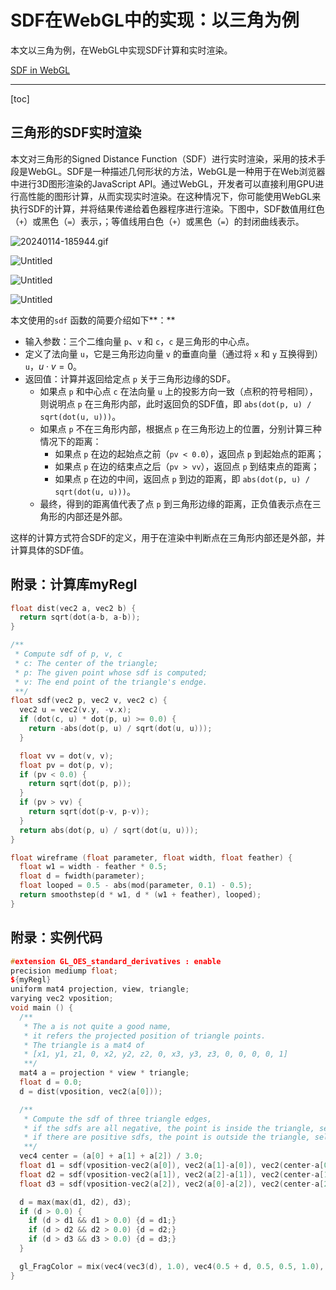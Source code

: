 # SDF在WebGL中的实现：以三角为例

本文以三角为例，在WebGL中实现SDF计算和实时渲染。

[SDF in WebGL](https://observablehq.com/@listenzcc/sdf-in-webgl)

---
[toc]

## 三角形的SDF实时渲染

本文对三角形的Signed Distance Function（SDF）进行实时渲染，采用的技术手段是WebGL。SDF是一种描述几何形状的方法，WebGL是一种用于在Web浏览器中进行3D图形渲染的JavaScript API。通过WebGL，开发者可以直接利用GPU进行高性能的图形计算，从而实现实时渲染。在这种情况下，你可能使用WebGL来执行SDF的计算，并将结果传递给着色器程序进行渲染。下图中，SDF数值用红色（`+`）或黑色（`=`）表示，；等值线用白色（`+`）或黑色（`=`）的封闭曲线表示。

![20240114-185944.gif](SDF%E5%9C%A8WebGL%E4%B8%AD%E5%AE%9E%E7%8E%B0%EF%BC%9A%E4%BB%A5%E4%B8%89%E8%A7%92%E4%B8%BA%E4%BE%8B%201fb08bd6be2b4a52a62f70637e09e183/20240114-185944.gif)

![Untitled](SDF%E5%9C%A8WebGL%E4%B8%AD%E5%AE%9E%E7%8E%B0%EF%BC%9A%E4%BB%A5%E4%B8%89%E8%A7%92%E4%B8%BA%E4%BE%8B%201fb08bd6be2b4a52a62f70637e09e183/Untitled.png)

![Untitled](SDF%E5%9C%A8WebGL%E4%B8%AD%E5%AE%9E%E7%8E%B0%EF%BC%9A%E4%BB%A5%E4%B8%89%E8%A7%92%E4%B8%BA%E4%BE%8B%201fb08bd6be2b4a52a62f70637e09e183/Untitled%201.png)

![Untitled](SDF%E5%9C%A8WebGL%E4%B8%AD%E5%AE%9E%E7%8E%B0%EF%BC%9A%E4%BB%A5%E4%B8%89%E8%A7%92%E4%B8%BA%E4%BE%8B%201fb08bd6be2b4a52a62f70637e09e183/Untitled%202.png)

本文使用的`sdf` 函数的简要介绍如下**：**

- 输入参数：三个二维向量 `p`、`v` 和 `c`，`c` 是三角形的中心点。
- 定义了法向量 `u`，它是三角形边向量 `v` 的垂直向量（通过将 `x` 和 `y` 互换得到）`u`，$u \cdot v = 0$。
- 返回值：计算并返回给定点 `p` 关于三角形边缘的SDF。
    - 如果点 `p` 和中心点 `c` 在法向量 `u` 上的投影方向一致（点积的符号相同），则说明点 `p` 在三角形内部，此时返回负的SDF值，即 `abs(dot(p, u) / sqrt(dot(u, u)))`。
    - 如果点 `p` 不在三角形内部，根据点 `p` 在三角形边上的位置，分别计算三种情况下的距离：
        - 如果点 `p` 在边的起始点之前（`pv < 0.0`），返回点 `p` 到起始点的距离；
        - 如果点 `p` 在边的结束点之后（`pv > vv`），返回点 `p` 到结束点的距离；
        - 如果点 `p` 在边的中间，返回点 `p` 到边的距离，即 `abs(dot(p, u) / sqrt(dot(u, u)))`。
    - 最终，得到的距离值代表了点 `p` 到三角形边缘的距离，正负值表示点在三角形的内部还是外部。

这样的计算方式符合SDF的定义，用于在渲染中判断点在三角形内部还是外部，并计算具体的SDF值。

## 附录：计算库myRegl

```cpp
float dist(vec2 a, vec2 b) {
  return sqrt(dot(a-b, a-b));
}

/**
 * Compute sdf of p, v, c
 * c: The center of the triangle;
 * p: The given point whose sdf is computed;
 * v: The end point of the triangle's endge.
 **/
float sdf(vec2 p, vec2 v, vec2 c) {
  vec2 u = vec2(v.y, -v.x);
  if (dot(c, u) * dot(p, u) >= 0.0) {
    return -abs(dot(p, u) / sqrt(dot(u, u)));
  }

  float vv = dot(v, v);
  float pv = dot(p, v);
  if (pv < 0.0) {
    return sqrt(dot(p, p));
  }
  if (pv > vv) {
    return sqrt(dot(p-v, p-v));
  }
  return abs(dot(p, u) / sqrt(dot(u, u)));
}

float wireframe (float parameter, float width, float feather) {
  float w1 = width - feather * 0.5;
  float d = fwidth(parameter);
  float looped = 0.5 - abs(mod(parameter, 0.1) - 0.5);
  return smoothstep(d * w1, d * (w1 + feather), looped);
}
```

## 附录：实例代码

```cpp
#extension GL_OES_standard_derivatives : enable
precision mediump float;
${myRegl}
uniform mat4 projection, view, triangle;
varying vec2 vposition;
void main () {
  /**
   * The a is not quite a good name,
   * it refers the projected position of triangle points.
   * The triangle is a mat4 of
   * [x1, y1, z1, 0, x2, y2, z2, 0, x3, y3, z3, 0, 0, 0, 0, 1]
   **/
  mat4 a = projection * view * triangle;
  float d = 0.0;
  d = dist(vposition, vec2(a[0]));

  /**
   * Compute the sdf of three triangle edges,
   * if the sdfs are all negative, the point is inside the triangle, select it largest value;
   * if there are positive sdfs, the point is outside the triangle, select is smallest value from the positive ones.
   **/ 
  vec4 center = (a[0] + a[1] + a[2]) / 3.0;
  float d1 = sdf(vposition-vec2(a[0]), vec2(a[1]-a[0]), vec2(center-a[0]));
  float d2 = sdf(vposition-vec2(a[1]), vec2(a[2]-a[1]), vec2(center-a[1]));
  float d3 = sdf(vposition-vec2(a[2]), vec2(a[0]-a[2]), vec2(center-a[2]));

  d = max(max(d1, d2), d3);
  if (d > 0.0) {
    if (d > d1 && d1 > 0.0) {d = d1;}
    if (d > d2 && d2 > 0.0) {d = d2;}
    if (d > d3 && d3 > 0.0) {d = d3;}
  }

  gl_FragColor = mix(vec4(vec3(d), 1.0), vec4(0.5 + d, 0.5, 0.5, 1.0), wireframe(d, 2.0, 0.1));
}
```